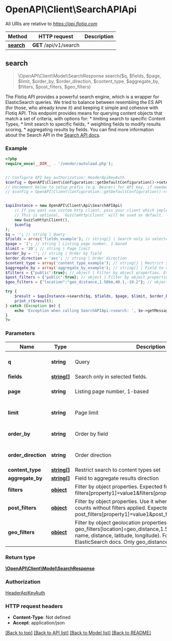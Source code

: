 # OpenAPI\Client\SearchAPIApi

All URIs are relative to *https://api.flotiq.com*

Method | HTTP request | Description
------------- | ------------- | -------------
[**search**](SearchAPIApi.md#search) | **GET** /api/v1/search | 



## search

> \OpenAPI\Client\Model\SearchResponse search($q, $fields, $page, $limit, $order_by, $order_direction, $content_type, $aggregate_by, $filters, $post_filters, $geo_filters)



The Flotiq API provides a powerful search engine, which is a wrapper for ElasticSearch queries. We tried to balance between resembling the ES API (for those, who already know it) and keeping it simple and cohesive with Flotiq API. This endpoint provides means for querying content objects that match a set of criteria, with options for:   * limiting search to specific Content Types,  * limit search to specific fields,  * weighting fields to modify results scoring,  * aggregating results by fields.   You can find more information about the Search API in the [Search API docs](https://flotiq.com/docs/API/search/).

### Example

```php
<?php
require_once(__DIR__ . '/vendor/autoload.php');


// Configure API key authorization: HeaderApiKeyAuth
$config = OpenAPI\Client\Configuration::getDefaultConfiguration()->setApiKey('X-AUTH-TOKEN', 'YOUR_API_KEY');
// Uncomment below to setup prefix (e.g. Bearer) for API key, if needed
// $config = OpenAPI\Client\Configuration::getDefaultConfiguration()->setApiKeyPrefix('X-AUTH-TOKEN', 'Bearer');


$apiInstance = new OpenAPI\Client\Api\SearchAPIApi(
    // If you want use custom http client, pass your client which implements `GuzzleHttp\ClientInterface`.
    // This is optional, `GuzzleHttp\Client` will be used as default.
    new GuzzleHttp\Client(),
    $config
);
$q = ''; // string | Query
$fields = array('fields_example'); // string[] | Search only in selected fields.
$page = '1'; // string | Listing page number, 1-based
$limit = '20'; // string | Page limit
$order_by = ''; // string | Order by field
$order_direction = 'asc'; // string | Order direction
$content_type = array('content_type_example'); // string[] | Restrict search to content types set
$aggregate_by = array('aggregate_by_example'); // string[] | Field to aggregate results direction
$filters = {"public":true}; // object | Filter by object properties. Expected format: filters[property1]=value1&filters[property2]=value2
$post_filters = {"public":true}; // object | Filter by object properties. Use it when you want aggregated counts without filters applied. Expected format: post_filters[property1]=value1&post_filters[property2]=value2
$geo_filters = {"location":"geo_distance,1.50km,40.1,-19.2"}; // object | Filter by object geolocation properties. Example value: geo_filters[location]=geo_distance,1.50km,40.1,-19.2 (filter name, distance, latitude, longitude). For more information see ElasticSearch docs. Only geo_distance query is supported.

try {
    $result = $apiInstance->search($q, $fields, $page, $limit, $order_by, $order_direction, $content_type, $aggregate_by, $filters, $post_filters, $geo_filters);
    print_r($result);
} catch (Exception $e) {
    echo 'Exception when calling SearchAPIApi->search: ', $e->getMessage(), PHP_EOL;
}
?>
```

### Parameters


Name | Type | Description  | Notes
------------- | ------------- | ------------- | -------------
 **q** | **string**| Query | [optional] [default to &#39;&#39;]
 **fields** | [**string[]**](../Model/string.md)| Search only in selected fields. | [optional]
 **page** | **string**| Listing page number, 1-based | [optional] [default to &#39;1&#39;]
 **limit** | **string**| Page limit | [optional] [default to &#39;20&#39;]
 **order_by** | **string**| Order by field | [optional] [default to &#39;&#39;]
 **order_direction** | **string**| Order direction | [optional] [default to &#39;asc&#39;]
 **content_type** | [**string[]**](../Model/string.md)| Restrict search to content types set | [optional]
 **aggregate_by** | [**string[]**](../Model/string.md)| Field to aggregate results direction | [optional]
 **filters** | [**object**](../Model/.md)| Filter by object properties. Expected format: filters[property1]&#x3D;value1&amp;filters[property2]&#x3D;value2 | [optional]
 **post_filters** | [**object**](../Model/.md)| Filter by object properties. Use it when you want aggregated counts without filters applied. Expected format: post_filters[property1]&#x3D;value1&amp;post_filters[property2]&#x3D;value2 | [optional]
 **geo_filters** | [**object**](../Model/.md)| Filter by object geolocation properties. Example value: geo_filters[location]&#x3D;geo_distance,1.50km,40.1,-19.2 (filter name, distance, latitude, longitude). For more information see ElasticSearch docs. Only geo_distance query is supported. | [optional]

### Return type

[**\OpenAPI\Client\Model\SearchResponse**](../Model/SearchResponse.md)

### Authorization

[HeaderApiKeyAuth](../../README.md#HeaderApiKeyAuth)

### HTTP request headers

- **Content-Type**: Not defined
- **Accept**: application/json

[[Back to top]](#) [[Back to API list]](../../README.md#documentation-for-api-endpoints)
[[Back to Model list]](../../README.md#documentation-for-models)
[[Back to README]](../../README.md)

